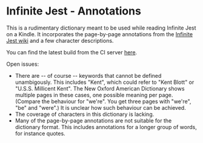 # Infinite Jest - Annotations

This is a rudimentary dictionary meant to be used while reading Infinite Jest on a Kindle. It incorporates the page-by-page annotations from the [Infinite Jest wiki](http://infinitejest.wallacewiki.com/) and a few character descriptions.

You can find the latest build from the CI server [here](https://s3.amazonaws.com/ij-dict/ij-dict.mobi).

Open issues:

+ There are -- of course -- keywords that cannot be defined unambigously. This includes "Kent", which could refer to "Kent Blott" or "U.S.S. Millicent Kent". The New Oxford American Dictionary shows multiple pages in these cases, one possible meaning per page. (Compare the behaviour for "we're". You get three pages with "we're", "be" and "were".) It is unclear how such behaviour can be achieved.
+ The coverage of characters in this dictionary is lacking.
+ Many of the page-by-page annotations are not suitable for the dictionary format. This includes annotations for a longer group of words, for instance quotes.
